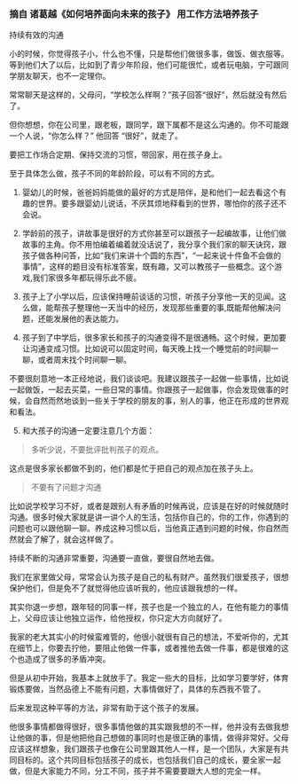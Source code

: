 ### 摘自  诸葛越《如何培养面向未来的孩子》 用工作方法培养孩子
持续有效的沟通

小的时候，你觉得孩子小，什么也不懂，只是帮他们做很多事，做饭、做衣服等。等到他们大了以后，比如到了青少年阶段，他们可能很忙，或者玩电脑，宁可跟同学朋友聊天，也不一定理你。

常常聊天是这样的，父母问，“学校怎么样啊？”孩子回答“很好”，然后就没有然后了。

但你想想，你在公司里，跟老板，跟同学，跟下属都不是这么沟通的。你不可能跟一个人说，“你怎么样？” 他回答 “很好”，就走了。

要把工作场合定期、保持交流的习惯，带回家，用在孩子身上。

至于具体怎么做，孩子不同的年龄阶段，可以有不同的方式。

1. 婴幼儿的时候，爸爸妈妈能做的最好的方式是陪伴，是和他们一起去看这个有趣的世界。要多跟婴幼儿说话，不厌其烦地释看到的世界，哪怕你的孩子还不会说。

2. 学龄前的孩子，讲故事是很好的方式你甚至可以跟孩子一起编故事，让他们做故事的主角。你不用怕编着编着就没话说了，我分享个我们家的聊天诀窍，跟孩子做各种问答，比如“我们来讲十个圆的东西”，“一起来说十件鱼不会做的事情”，这样的题目没有标准答案，既有趣，又可以教孩子一些概念。这个游戏,我们家很多年都玩得乐此不疲。

3. 孩子上了小学以后，应该保持睡前谈话的习惯，听孩子分享他一天的见闻。这么做，能帮孩子整理他一天当中的经历，发现那些重要的事,既能帮他解决问题，还能发展他的表达能力。

4. 孩子到了中学后，很多家长和孩子的沟通变得不是很通畅。这个时候，更加要让沟通变成习惯。比如说可以固定时间，每天晚上找一个睡觉前的时间聊一聊，或者周末找个时间聊一聊。

不要很刻意地一本正经地说，我们谈谈吧。我建议跟孩子一起做一些事情，比如说一起做饭，一起去买菜，一些日常的事情。你跟孩子一起做事，你会发现做事的时候，会自然而然地谈到一些关于学校的朋友的事，别人的事，他正在形成的世界观和看法。

5. 和大孩子的沟通一定要注意几个方面：
> 多听少说，不要批评批判孩子的观点。

这点是很多家长都做不到的，他们都是忙于把自己的观点加在孩子头上。
> 不要有了问题才沟通

比如说学校学习不好，或者是跟别人有矛盾的时候再说，应该是在好的时候就随时沟通。很多时候大家就是讲一讲个人的生活，包括你自己的，你的工作，你遇到的问题也可以跟他聊一聊。养成这种习惯以后，当他真正遇到问题的时候，你自然而然就会了解了，就会这样做了。

持续不断的沟通非常重要，沟通要一直做，要很自然地去做。

我们在家里做父母，常常会认为孩子是自己的私有财产。虽然我们很爱孩子，很想保护他们，但是免不了就觉得他应该听我的，他应该跟我想的一样。

其实你退一步想，跟年轻的同事一样，孩子也是一个独立的人，在他有能力的事情上，父母应该让他独立运作，给他授权，你只定大方向就好了。

我家的老大其实小的时候蛮难管的，他很小就很有自己的想法，不爱听你的，尤其在细节上，你要去拧他，要阻止他做一件事，或者推他去做一件事，都是很难的这个也造成了很多的矛盾冲突。

但是从初中开始，我基本上就放手了。我定一些大的目标，比如学习要学好，体育锻炼要做，当然品德上不能有问题，大事情做好了，具体的东西我不管了。

后来发现这种平等的方法，非常有助于这个孩子的发展。

他很多事情都做得很好，很多事情他做的其实跟我想的不一样，他并没有去做我想让他做的事，但是他把他自己想做的事同时也是很正确的事情，做得非常好。父母应该这样想象，我们跟孩子也像在公司里跟其他人一样，是一个团队，大家是有共同目标的。这个共同目标包括孩子的成长，也包括我们自己的成长，要全家一起做，但是大家能力不同，分工不同，孩子并不需要要跟大人想的完全一样。
